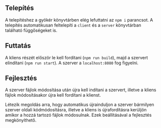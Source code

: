 ## Telepítés

A telepítéshez a gyökér könyvtárben elég lefuttatni az `npm i` parancsot. A telepítés automatikusan feltelepíti a `client` és a `server` könyvtárban található  függőségeket is.

## Futtatás

A kliens részét először le kell fordítani (`npm run build`), majd a szervert elindítani (`npm run start`). A szerver a `localhost:8080` fog figyelni.

## Fejlesztés

A szerver fájlok módosítása után újra kell indítani a szervert, illetve a kliens fájlok módosításakor újra kell fordítani a klienst.

Létezik megoldás arra, hogy automatikus újrainduljon a szerver bármilyen szerver oldali kódmódosításra, illetve a kliens is újrafordításra kerüljön amikor a hozzá tartozó fájlok módosulnak. Ezek beállításával a fejlesztés megkönyíthető.
